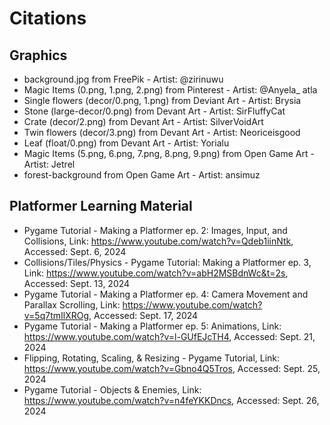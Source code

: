 # Citations
## Graphics
* background.jpg from FreePik - Artist: @zirinuwu
* Magic Items (0.png, 1.png, 2.png) from Pinterest - Artist: @Anyela_ atla
* Single flowers (decor/0.png, 1.png) from Deviant Art - Artist: Brysia
* Stone (large-decor/0.png) from Devant Art - Artist: SirFluffyCat
* Crate (decor/2.png) from Devant Art - Artist: SilverVoidArt
* Twin flowers (decor/3.png) from Devant Art - Artist: Neoriceisgood
* Leaf (float/0.png) from Devant Art - Artist: Yorialu
* Magic Items (5.png, 6.png, 7.png, 8.png, 9.png) from Open Game Art - Artist: Jetrel
* forest-background from Open Game Art - Artist: ansimuz

## Platformer Learning Material 
* Pygame Tutorial - Making a Platformer ep. 2: Images, Input, and Collisions, Link: https://www.youtube.com/watch?v=Qdeb1iinNtk, Accessed: Sept. 6, 2024
* Collisions/Tiles/Physics - Pygame Tutorial: Making a Platformer ep. 3, Link: https://www.youtube.com/watch?v=abH2MSBdnWc&t=2s, Accessed: Sept. 13, 2024
* Pygame Tutorial - Making a Platformer ep. 4: Camera Movement and Parallax Scrolling, Link: https://www.youtube.com/watch?v=5q7tmIlXROg, Accessed: Sept. 17, 2024
* Pygame Tutorial - Making a Platformer ep. 5: Animations, Link: https://www.youtube.com/watch?v=l-GUfEJcTH4, Accessed: Sept. 21, 2024
* Flipping, Rotating, Scaling, & Resizing - Pygame Tutorial, Link: https://www.youtube.com/watch?v=Gbno4Q5Tros, Accessed: Sept. 25, 2024
* Pygame Tutorial - Objects & Enemies, Link: https://www.youtube.com/watch?v=n4feYKKDncs, Accessed: Sept. 26, 2024
